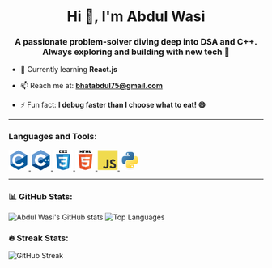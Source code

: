 <h1 align="center">Hi 👋, I'm Abdul Wasi</h1>
<h3 align="center">A passionate problem-solver diving deep into DSA and C++. Always exploring and building with new tech 🚀</h3>

- 🌱 Currently learning **React.js**

- 📫 Reach me at: **bhatabdul75@gmail.com**

- ⚡ Fun fact: **I debug faster than I choose what to eat! 😄**

---

<h3 align="left">Languages and Tools:</h3>
<p align="left">
  <a href="https://www.cprogramming.com/" target="_blank" rel="noreferrer">
    <img src="https://raw.githubusercontent.com/devicons/devicon/master/icons/c/c-original.svg" alt="C" width="40" height="40"/>
  </a>
  <a href="https://www.w3schools.com/cpp/" target="_blank" rel="noreferrer">
    <img src="https://raw.githubusercontent.com/devicons/devicon/master/icons/cplusplus/cplusplus-original.svg" alt="C++" width="40" height="40"/>
  </a>
  <a href="https://www.w3schools.com/css/" target="_blank" rel="noreferrer">
    <img src="https://raw.githubusercontent.com/devicons/devicon/master/icons/css3/css3-original-wordmark.svg" alt="CSS3" width="40" height="40"/>
  </a>
  <a href="https://www.w3.org/html/" target="_blank" rel="noreferrer">
    <img src="https://raw.githubusercontent.com/devicons/devicon/master/icons/html5/html5-original-wordmark.svg" alt="HTML5" width="40" height="40"/>
  </a>
  <a href="https://developer.mozilla.org/en-US/docs/Web/JavaScript" target="_blank" rel="noreferrer">
    <img src="https://raw.githubusercontent.com/devicons/devicon/master/icons/javascript/javascript-original.svg" alt="JavaScript" width="40" height="40"/>
  </a>
  <a href="https://www.python.org" target="_blank" rel="noreferrer">
    <img src="https://raw.githubusercontent.com/devicons/devicon/master/icons/python/python-original.svg" alt="Python" width="40" height="40"/>
  </a>
</p>

---

<h3 align="left">📊 GitHub Stats:</h3>
<p align="left">
  <img src="https://github-readme-stats.vercel.app/api?username=abdulwasi75&show_icons=true&theme=radical" alt="Abdul Wasi's GitHub stats" height="180px"/>
  <img src="https://github-readme-stats.vercel.app/api/top-langs/?username=abdulwasi75&layout=compact&theme=radical" alt="Top Languages" height="180px"/>
</p>

<h3 align="left">🔥 Streak Stats:</h3>
<p align="left">
  <img src="https://github-readme-streak-stats.herokuapp.com/?user=abdulwasi75&theme=radical" alt="GitHub Streak" />
</p>

